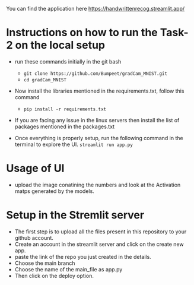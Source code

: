 You can find the application here https://handwrittenrecog.streamlit.app/
# Instructions on how to run the Task-2 on the local setup
- run these commands initially in the git bash
    - `git clone https://github.com/Bumpeet/gradCam_MNIST.git`
    - `cd gradCam_MNIST`

- Now install the libraries mentioned in the requirements.txt, follow this command
    - `pip install -r requirements.txt`

- If you are facing any issue in the linux servers then install the list of packages mentioned in the packages.txt

- Once everything is properly setup, run the following command in the terminal to explore the UI. `streamlit run app.py`

# Usage of UI

- upload the image conatining the numbers and look at the Activation matps generated by the models.

# Setup in the Stremlit server
- The first step is to upload all the files present in this repository to your github account.
- Create an account in the streamlit server and click on the create new app.
- paste the link of the repo you just created in the details.
- Choose the main branch
- Choose the name of the main_file as app.py
- Then click on the deploy option.
